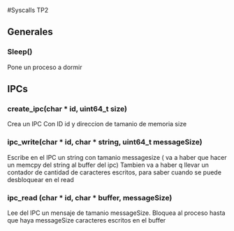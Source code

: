 #Syscalls TP2

## Generales

###  Sleep()

Pone un proceso a dormir

## IPCs

### create_ipc(char * id, uint64_t size)

Crea un IPC Con ID id y direccion de tamanio de memoria size

### ipc_write(char * id,  char * string, uint64_t messageSize)

Escribe en el IPC un string con tamanio messagesize  ( va a haber que hacer un memcpy del string al buffer del ipc)
Tambien va a haber q llevar un contador de cantidad de caracteres escritos, para saber cuando se puede desbloquear en el read

### ipc_read (char * id, char * buffer, messageSize)

Lee del IPC un mensaje de tamanio messageSize. Bloquea al proceso hasta que haya messageSize caracteres escritos en el buffer


